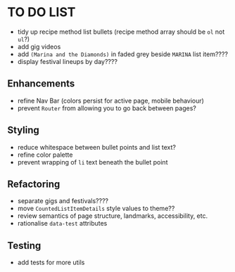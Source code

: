 # TO DO LIST

- tidy up recipe method list bullets (recipe method array should be `ol` not `ul`?)
- add gig videos
- add `(Marina and the Diamonds)` in faded grey beside `MARINA` list item????
- display festival lineups by day????

## Enhancements

- refine Nav Bar (colors persist for active page, mobile behaviour)
- prevent `Router` from allowing you to go back between pages?

## Styling

- reduce whitespace between bullet points and list text?
- refine color palette
- prevent wrapping of `li` text beneath the bullet point

## Refactoring

- separate gigs and festivals????
- move `CountedListItemDetails` style values to theme??
- review semantics of page structure, landmarks, accessibility, etc.
- rationalise `data-test` attributes

## Testing

- add tests for more utils
